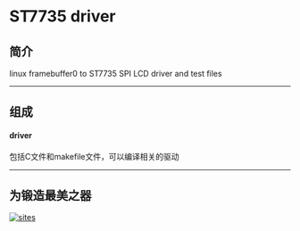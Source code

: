 # ST7735 driver

## 简介

linux framebuffer0 to ST7735 SPI LCD driver and test files

---

## 组成

#### driver

包括C文件和makefile文件，可以编译相关的驱动

---

## 为锻造最美之器

[![sites](adv/qitas.png)](http://www.qitas.cn)



